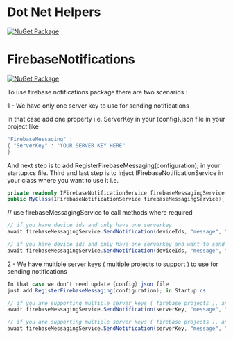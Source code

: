 # Dot Net Helpers

[![NuGet Package](https://img.shields.io/nuget/v/UHelpers.svg)](https://www.nuget.org/packages/UHelpers)

# FirebaseNotifications

[![NuGet Package](https://img.shields.io/nuget/v/FirebaseNotifications.svg)](https://www.nuget.org/packages/FirebaseNotifications)

To use firebase notifications package there are two scenarios : 

1 - We have only one server key to use for sending notifications 

In that case add one property i.e. ServerKey in your {config}.json file in your project like 

```csharp
"FirebaseMessaging" : 
{ "ServerKey" : "YOUR SERVER KEY HERE" 
} 
```
And next step is to add RegisterFirebaseMessaging(configuration); in your startup.cs file. 
Third and last step is to inject IFirebaseNotificationService in your class where you want to use it i.e. 

```csharp
private readonly IFirebaseNotificationService firebaseMessagingService; 
public MyClass(IFirebaseNotificationService firebaseMessagingService){ this.firebaseMessagingService = firebaseMessagingService; } 
```

// use firebaseMessagingService to call methods where required 


```csharp
// if you have device ids and only have one serverkey 
await firebaseMessagingService.SendNotification(deviceIds, "message", "title"); 

// if you have device ids and only have one serverkey and want to send to specific topic
await firebaseMessagingService.SendNotification(deviceIds, "message", "title", "my topic");
```

2 - We have multiple server keys ( multiple projects to support ) to use for sending notifications 

```csharp
In that case we don't need update {config}.json file
just add RegisterFirebaseMessaging(configuration); in Startup.cs 

// if you are supporting multiple server keys ( firebase projects ), and have device ids 
await firebaseMessagingService.SendNotification(serverKey, "message", "title", deviceIds); 

// if you are supporting multiple server keys ( firebase projects ), and have a topic 
await firebaseMessagingService.SendNotification(serverKey, "message", "title", "topic");
```
